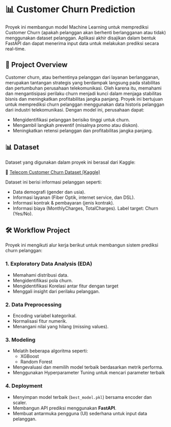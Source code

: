 # 📊 Customer Churn Prediction
Proyek ini membangun model Machine Learning untuk memprediksi Customer Churn (apakah pelanggan akan berhenti berlangganan atau tidak) menggunakan dataset pelanggan. Aplikasi akhir disajikan dalam bentuk FastAPI dan dapat menerima input data untuk melakukan prediksi secara real-time.

## 🔎 Project Overview
Customer churn, atau berhentinya pelanggan dari layanan berlangganan, merupakan tantangan strategis yang berdampak langsung pada stabilitas dan pertumbuhan perusahaan telekomunikasi.  Oleh karena itu, memahami dan mengantisipasi perilaku churn menjadi kunci dalam menjaga stabilitas bisnis dan meningkatkan profitabilitas jangka panjang. Proyek ini bertujuan untuk memprediksi churn pelanggan menggunakan data historis pelanggan dari industri telekomunikasi. Dengan model ini, perusahaan dapat:
- Mengidentifikasi pelanggan berisiko tinggi untuk churn.
- Mengambil langkah preventif (misalnya promo atau diskon).
- Meningkatkan retensi pelanggan dan profitabilitas jangka panjang.

## 📊 Dataset
Dataset yang digunakan dalam proyek ini berasal dari Kaggle:

🔗 [Telecom Customer Churn Dataset (Kaggle)](https://www.kaggle.com/datasets/abdullah0a/telecom-customer-churn-insights-for-analysis) 

Dataset ini berisi informasi pelanggan seperti:
- Data demografi (gender dan usia).
- Informasi layanan (Fiber Optik, internet service, dan DSL).
- Informasi kontrak & pembayaran (jenis kontrak).
- Informasi biaya (MonthlyCharges, TotalCharges).
Label target: Churn (Yes/No).

## 🛠️ Workflow Project

Proyek ini mengikuti alur kerja berikut untuk membangun sistem prediksi churn pelanggan:

### 1. Exploratory Data Analysis (EDA)
- Memahami distribusi data.
- Mengidentifikasi pola churn.
- Mengidentifikasi Korelasi antar fitur dengan target 
- Menggali insight dari perilaku pelanggan.

### 2. Data Preprocessing
- Encoding variabel kategorikal.
- Normalisasi fitur numerik.
- Menangani nilai yang hilang (missing values).

### 3. Modeling
- Melatih beberapa algoritma seperti:
  - XGBoost
  - Random Forest
- Mengevaluasi dan memilih model terbaik berdasarkan metrik performa.
- Menggunakan Hyperparameter Tuning untuk mencari parameter terbaik

### 4. Deployment
- Menyimpan model terbaik (`best_model.pkl`) bersama encoder dan scaler.
- Membangun API prediksi menggunakan **FastAPI**.
- Membuat antarmuka pengguna (UI) sederhana untuk input data pelanggan.

